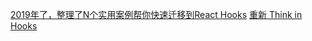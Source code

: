 
[2019年了，整理了N个实用案例帮你快速迁移到React Hooks](https://bobi.ink/2019/08/10/react-hooks/)
[重新 Think in Hooks](https://tonghuashuo.github.io/blog/2019/05/27/rethink-in-hooks)